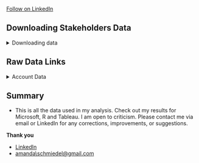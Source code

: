 
<a class="libutton" href="https://www.linkedin.com/comm/mynetwork/discovery-see-all?usecase=PEOPLE_FOLLOWS&followMember=amanda-schmiedel" target="_blank">Follow on LinkedIn</a>


## Downloading Stakeholders Data

<details>
<summary>Downloading data</summary>

<ol>

<li>Access accounts</li>
* Verve, Lowes, Capital One, Connexus
 
<li>Download transactions from 01/01/2024-04/30/2024.</li>

<li>Bank statements downloaded as csv files</li>
* Lowes had monthly pdf statements. Combined into a single csv file
 
<li>Personal spreadsheets.</li>
* RonniePaycheck, MonthlyBills and ByCheck were created by me. Paystub pdfs did not import into excel easily, entered data manually (have been all year). Some overtime pay is listed incorrectly (company knowledge) hours and actual pay are correct, used to correct hourly pay rate.

</details>


## Raw Data Links

<details>
<summary>Account Data</summary>

<li>Verve</li>

* [PersonalUse](https://1drv.ms/x/c/6f380362ed6cd989/EQ9QOUX3cehNnKlnx4dUj3UBXu_d7ZVSpj05CzBFiv0IMg?e=CnJh4O)
* [BillsNoTouchy](https://1drv.ms/x/c/6f380362ed6cd989/Efl0jtm0GeNMorKiFeYNe5UBC5Q29pDk4_-iZ52USu2nBA?e=CILEsx)  
* [TractorFund](https://1drv.ms/x/c/6f380362ed6cd989/EfG8JWJQq7RCnxO_VNrcy1YBDEQPvWCC58_h7lbYM3E35g?e=dhJL09)  
* [BuildingFund](https://1drv.ms/x/c/6f380362ed6cd989/EQbVptMW-9JItqOzBpoma_MBfQ2caWDAATSHkXd132mdAw?e=ytK7FD)  
* [Surgery](https://1drv.ms/x/c/6f380362ed6cd989/ETXtJLOZGYREg7gRlkXf7scBK00oFE5XTF1F9z53PkEXPQ?e=qcXyUV)  
* [SigLoan657](https://1drv.ms/x/c/6f380362ed6cd989/EaTSx_fzqPxNquNuEOHDI3oBoINlkyBQ7qYTFTzNhs5mBg?e=cO183D)  
* [SigLoan982](https://1drv.ms/x/c/6f380362ed6cd989/ESDK6bAZpuJElOV5Uyv2cpQBIF5ZEJ01H2WF5xiEA5HyZw?e=0sR3sn)  
* [ERCredit](https://1drv.ms/x/c/6f380362ed6cd989/EXD35ravJ6dHv1KMgCPX2-MBRppCoVQhaRWFPLzaM9OJPg?e=Y39Urg)

<li>Connexus</li>

* [Connexus](https://1drv.ms/x/c/6f380362ed6cd989/Ec8Pnx9FcMRBovCpXBNp0bIB7hBDo_EWOMeWYi_4ECL9aA?e=c7fB7m)

<li>Capital One</li>

* [CapitalOne](https://1drv.ms/x/c/6f380362ed6cd989/EUNJ6kv5akNNsztlCKVQvLABqCGJ8ksdjP7kots9tv20dg?e=EczuYG)

<li>Lowes</li>

* [Lowes](https://1drv.ms/x/c/6f380362ed6cd989/EcwRDB8HVVtMpgtBC1znBDsBKeODfY-HIt8jIt4LdyFWJw?e=IzRKWf)

<li>Personal Spreadsheets</li>

* [RonniePaycheck](https://1drv.ms/x/c/6f380362ed6cd989/EdeUvCEsRglIlYclDZ79y3cBnLN6kwrXRLajYEG4XcCxnA?e=E7pCeq)
* [ByCheck](https://1drv.ms/x/c/6f380362ed6cd989/ETigdSDZtthFj81ZcFC0VckBUFIO1eAK_AOYbtJvmEUB9A?e=9RPIkR)
* [MonthlyBills](https://1drv.ms/x/c/6f380362ed6cd989/EZSuNALdAbFGgM0mnaYs6GUBZvwxl2DttmKGtUP0EmUHsA?e=GudBA6)
</details>


## Summary

* This is all the data used in my analysis. Check out my results for Microsoft, R and Tableau.
I am open to criticism. Please contact me via email or LinkedIn for any corrections, improvements, or suggestions.

<strong>Thank you</strong>

-   [LinkedIn](https://www.linkedin.com/in/amanda-schmiedel/)
-   [amanda\schmiedel@gmail.com](mailto:amanda.schmiedel@gmail.com)


